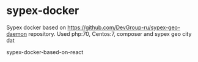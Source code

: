 # sypex-docker

Sypex docker based on https://github.com/DevGroup-ru/sypex-geo-daemon repository.
Used php:70, Centos:7, composer and sypex geo city dat

sypex-docker-based-on-react
